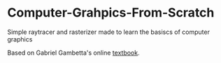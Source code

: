 # Computer-Grahpics-From-Scratch
Simple raytracer and rasterizer made to learn the basiscs of computer graphics

Based on Gabriel Gambetta's online [textbook](https://www.gabrielgambetta.com/computer-graphics-from-scratch/common-concepts.html).
